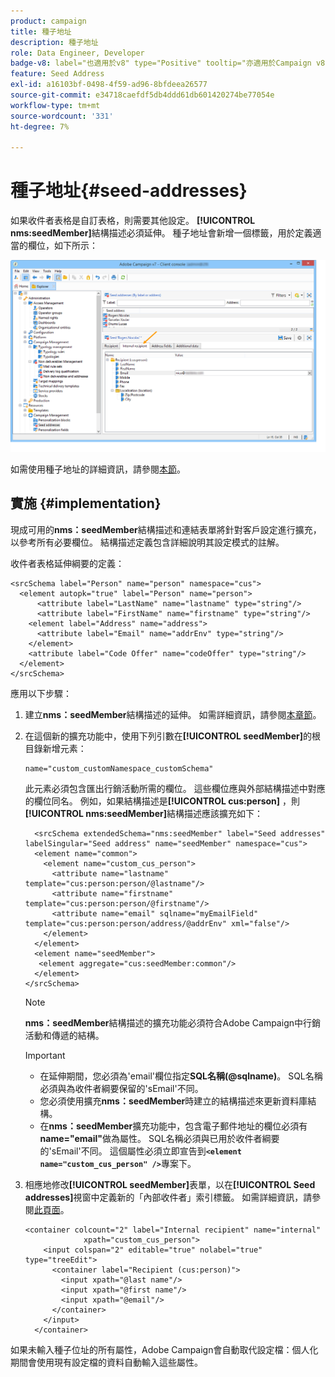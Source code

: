```yaml
---
product: campaign
title: 種子地址
description: 種子地址
role: Data Engineer, Developer
badge-v8: label="也適用於v8" type="Positive" tooltip="亦適用於Campaign v8"
feature: Seed Address
exl-id: a16103bf-0498-4f59-ad96-8bfdeea26577
source-git-commit: e34718caefdf5db4ddd61db601420274be77054e
workflow-type: tm+mt
source-wordcount: '331'
ht-degree: 7%

---
```


# 種子地址{#seed-addresses}



如果收件者表格是自訂表格，則需要其他設定。 **[!UICONTROL nms:seedMember]**&#x200B;結構描述必須延伸。 種子地址會新增一個標籤，用於定義適當的欄位，如下所示：

![](assets/s_ncs_user_seedlist_new_tab.png)

如需使用種子地址的詳細資訊，請參閱[本節](../../delivery/using/about-seed-addresses.md)。

## 實施 {#implementation}

現成可用的&#x200B;**nms：seedMember**&#x200B;結構描述和連結表單將針對客戶設定進行擴充，以參考所有必要欄位。 結構描述定義包含詳細說明其設定模式的註解。

收件者表格延伸綱要的定義：

```
<srcSchema label="Person" name="person" namespace="cus">
  <element autopk="true" label="Person" name="person">
      <attribute label="LastName" name="lastname" type="string"/>
      <attribute label="FirstName" name="firstname" type="string"/>
    <element label="Address" name="address">
      <attribute label="Email" name="addrEnv" type="string"/>
    </element>
    <attribute label="Code Offer" name="codeOffer" type="string"/>
  </element>
</srcSchema>
```

應用以下步驟：

1. 建立&#x200B;**nms：seedMember**&#x200B;結構描述的延伸。 如需詳細資訊，請參閱[本章節](../../configuration/using/extending-a-schema.md)。
1. 在這個新的擴充功能中，使用下列引數在&#x200B;**[!UICONTROL seedMember]**&#x200B;的根目錄新增元素：

   ```
   name="custom_customNamespace_customSchema"
   ```

   此元素必須包含匯出行銷活動所需的欄位。 這些欄位應與外部結構描述中對應的欄位同名。 例如，如果結構描述是&#x200B;**[!UICONTROL cus:person]** ，則&#x200B;**[!UICONTROL nms:seedMember]**&#x200B;結構描述應該擴充如下：

   ```
     <srcSchema extendedSchema="nms:seedMember" label="Seed addresses" labelSingular="Seed address" name="seedMember" namespace="cus">
     <element name="common">
       <element name="custom_cus_person">
         <attribute name="lastname" template="cus:person:person/@lastname"/>
         <attribute name="firstname" template="cus:person:person/@firstname"/>
         <attribute name="email" sqlname="myEmailField" template="cus:person:person/address/@addrEnv" xml="false"/>
       </element>
     </element>
     <element name="seedMember">
      <element aggregate="cus:seedMember:common"/>
     </element>
   </srcSchema>
   ```

   >[!NOTE]
   >
   >**nms：seedMember**&#x200B;結構描述的擴充功能必須符合Adobe Campaign中行銷活動和傳遞的結構。

   >[!IMPORTANT]
   >
   >
   >    
   >    
   >    * 在延伸期間，您必須為&#39;email&#39;欄位指定&#x200B;**SQL名稱(@sqlname)**。 SQL名稱必須與為收件者綱要保留的&#39;sEmail&#39;不同。
   >    * 您必須使用擴充&#x200B;**nms：seedMember**&#x200B;時建立的結構描述來更新資料庫結構。
   >    * 在&#x200B;**nms：seedMember**&#x200B;擴充功能中，包含電子郵件地址的欄位必須有&#x200B;**name=&quot;email&quot;**&#x200B;做為屬性。 SQL名稱必須與已用於收件者綱要的&#39;sEmail&#39;不同。 這個屬性必須立即宣告到&#x200B;**`<element name="custom_cus_person" />`**&#x200B;專案下。
   >    
   >

1. 相應地修改&#x200B;**[!UICONTROL seedMember]**&#x200B;表單，以在&#x200B;**[!UICONTROL Seed addresses]**&#x200B;視窗中定義新的「內部收件者」索引標籤。 如需詳細資訊，請參閱[此頁面](../../configuration/using/form-structure.md)。

   ```
   <container colcount="2" label="Internal recipient" name="internal"
                xpath="custom_cus_person">
       <input colspan="2" editable="true" nolabel="true" type="treeEdit">
         <container label="Recipient (cus:person)">
           <input xpath="@last name"/>
           <input xpath="@first name"/>
           <input xpath="@email"/>
         </container>
       </input>
     </container>
   ```

如果未輸入種子位址的所有屬性，Adobe Campaign會自動取代設定檔：個人化期間會使用現有設定檔的資料自動輸入這些屬性。
